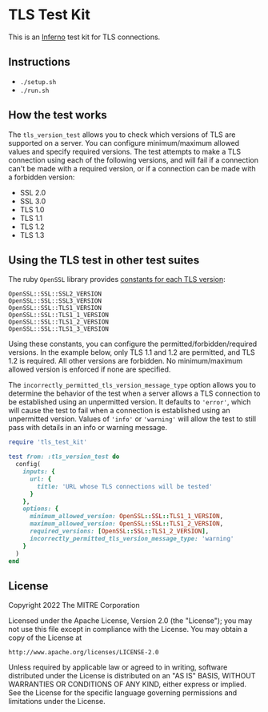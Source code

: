 # TLS Test Kit

This is an [Inferno](https://github.com/inferno-community/inferno-core) test kit
for TLS connections.

## Instructions

- `./setup.sh`
- `./run.sh`

## How the test works

The `tls_version_test` allows you to check which versions of TLS are supported
on a server. You can configure minimum/maximum allowed values and specify
required versions. The test attempts to make a TLS connection using each of the
following versions, and will fail if a connection can't be made with a required
version, or if a connection can be made with a forbidden version:

- SSL 2.0
- SSL 3.0
- TLS 1.0
- TLS 1.1
- TLS 1.2
- TLS 1.3

## Using the TLS test in other test suites

The ruby `OpenSSL` library provides
[constants for each TLS version](https://ruby-doc.org/stdlib-2.7.3/libdoc/openssl/rdoc/OpenSSL/SSL.html):
```
OpenSSL::SSL::SSL2_VERSION
OpenSSL::SSL::SSL3_VERSION
OpenSSL::SSL::TLS1_VERSION
OpenSSL::SSL::TLS1_1_VERSION
OpenSSL::SSL::TLS1_2_VERSION
OpenSSL::SSL::TLS1_3_VERSION
```

Using these constants, you can configure the permitted/forbidden/required
versions. In the example below, only TLS 1.1 and 1.2 are permitted, and TLS 1.2
is required. All other versions are forbidden. No minimum/maximum allowed
version is enforced if none are specified.

The `incorrectly_permitted_tls_version_message_type` option allows you to
determine the behavior of the test when a server allows a TLS connection to be
established using an unpermitted version. It defaults to `'error'`, which will
cause the test to fail when a connection is established using an unpermitted
version. Values of `'info'` or `'warning'` will allow the test to still pass
with details in an info or warning message.

```ruby
require 'tls_test_kit'

test from: :tls_version_test do
  config(
    inputs: {
      url: {
        title: 'URL whose TLS connections will be tested'
      }
    },
    options: {
      minimum_allowed_version: OpenSSL::SSL::TLS1_1_VERSION,
      maximum_allowed_version: OpenSSL::SSL::TLS1_2_VERSION,
      required_versions: [OpenSSL::SSL::TLS1_2_VERSION],
      incorrectly_permitted_tls_version_message_type: 'warning'
    }
  )
end
```

## License
Copyright 2022 The MITRE Corporation

Licensed under the Apache License, Version 2.0 (the "License"); you may not use
this file except in compliance with the License. You may obtain a copy of the
License at
```
http://www.apache.org/licenses/LICENSE-2.0
```
Unless required by applicable law or agreed to in writing, software distributed
under the License is distributed on an "AS IS" BASIS, WITHOUT WARRANTIES OR
CONDITIONS OF ANY KIND, either express or implied. See the License for the
specific language governing permissions and limitations under the License.

